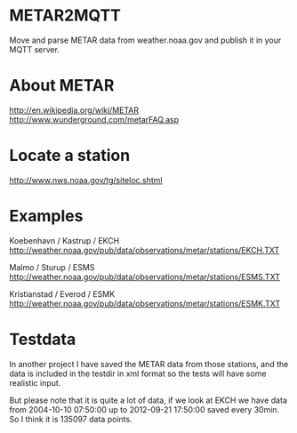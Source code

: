 METAR2MQTT
==========

Move and parse METAR data from weather.noaa.gov and publish it in your MQTT server.


About METAR 
===========

http://en.wikipedia.org/wiki/METAR
http://www.wunderground.com/metarFAQ.asp


Locate a station 
================

http://www.nws.noaa.gov/tg/siteloc.shtml


Examples 
========

Koebenhavn / Kastrup / EKCH
http://weather.noaa.gov/pub/data/observations/metar/stations/EKCH.TXT

Malmo / Sturup / ESMS
http://weather.noaa.gov/pub/data/observations/metar/stations/ESMS.TXT

Kristianstad / Everod / ESMK 	  	
http://weather.noaa.gov/pub/data/observations/metar/stations/ESMK.TXT


Testdata 
========

In another project I have saved the METAR data from those stations, 
and the data is included in the testdir in xml format so the tests will have some realistic input.

But please note that it is quite a lot of data, 
if we look at EKCH we have data from 
2004-10-10 07:50:00 up to 2012-09-21 17:50:00 saved every 30min.
So I think it is 135097 data points.

